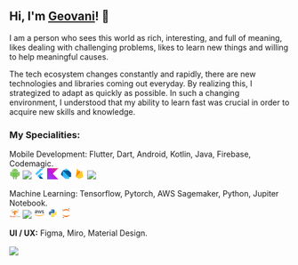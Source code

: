 ## Hi, I'm [Geovani](https://www.linkedin.com/in/geovanimendozah/)! :wave:

I am a person who sees this world as rich, interesting, and full of meaning, likes dealing with challenging problems, likes to learn new things and willing to help meaningful causes.

The tech ecosystem changes constantly and rapidly, there are new technologies and libraries coming out everyday. By realizing this, I strategized to adapt as quickly as possible. In such a changing environment, I understood that my ability to learn fast was crucial in order to acquire new skills and knowledge.

### My Specialities:
Mobile Development: Flutter, Dart, Android, Kotlin, Java, Firebase, Codemagic.</br>
<code><img height="20" src="https://raw.githubusercontent.com/github/explore/fbceb94436312b6dacde68d122a5b9c7d11f9524/topics/android/android.png"></code>
<code><img height="20" src="https://avatars0.githubusercontent.com/u/10639145?s=200&v=4"></code>
<code><img height="20" src="https://raw.githubusercontent.com/github/explore/80688e429a7d4ef2fca1e82350fe8e3517d3494d/topics/flutter/flutter.png"></code>
<code><img height="20" src="https://raw.githubusercontent.com/github/explore/fbceb94436312b6dacde68d122a5b9c7d11f9524/topics/kotlin/kotlin.png"></code>
<code><img height="20" src="https://raw.githubusercontent.com/github/explore/80688e429a7d4ef2fca1e82350fe8e3517d3494d/topics/dart/dart.png"></code>
<code><img height="20" src="https://raw.githubusercontent.com/github/explore/fbceb94436312b6dacde68d122a5b9c7d11f9524/topics/firebase/firebase.png"></code> 
<code><img height="20" src="https://avatars3.githubusercontent.com/ml/4665?s=140&v=4"></code>

Machine Learning: Tensorflow, Pytorch, AWS Sagemaker, Python, Jupiter Notebook.</br>
<code><img height="20" src="https://raw.githubusercontent.com/github/explore/80688e429a7d4ef2fca1e82350fe8e3517d3494d/topics/tensorflow/tensorflow.png"></code>
<code><img height="20" src="https://avatars0.githubusercontent.com/u/21003710?s=200&v=4"></code>
<code><img height="20" src="https://raw.githubusercontent.com/github/explore/fbceb94436312b6dacde68d122a5b9c7d11f9524/topics/aws/aws.png"></code> 
<code><img height="20" src="https://raw.githubusercontent.com/github/explore/80688e429a7d4ef2fca1e82350fe8e3517d3494d/topics/python/python.png"></code>
<code><img height="20" src="https://raw.githubusercontent.com/github/explore/80688e429a7d4ef2fca1e82350fe8e3517d3494d/topics/jupyter-notebook/jupyter-notebook.png"></code>

**UI / UX:** Figma, Miro, Material Design.

<a href="https://www.linkedin.com/in/geovanimendozah">
  <img align="center" src="https://github-readme-stats.vercel.app/api/top-langs/?username=gmendozah&layout=compact&theme=blueberry&hide=ruby,typescript,html,php,css,jupyter+notebook" />
</a>
